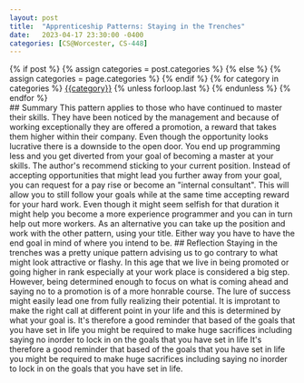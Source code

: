 ```yaml
---
layout: post
title:  "Apprenticeship Patterns: Staying in the Trenches" 
date:   2023-04-17 23:30:00 -0400
categories: [CS@Worcester, CS-448]
---
```

<div class="post-categories">
  {% if post %}
    {% assign categories = post.categories %}
  {% else %}
    {% assign categories = page.categories %}
  {% endif %}
  {% for category in categories %}
  <a href="{{site.baseurl}}/categories/#{{category|slugize}}">{{category}}</a>
  {% unless forloop.last %}&nbsp;{% endunless %}
  {% endfor %}
</div>
## Summary
This pattern applies to those who have continued to master their skills. They have been noticed by the management and because of working exceptionally they are offered a promotion, a reward that takes them higher within their company. Even though the opportunity looks lucrative there is a downside to the open door. You end up programming less and you get diverted from your goal of becoming a master at your skills. The author's recommend sticking to your current position. Instead of accepting opportunities that might lead you further away from your goal, you can request for a pay rise or become an "internal consultant". This will allow you to still follow your goals while at the same time accepting reward for your hard work. Even though it might seem selfish for that duration it might help you become a more experience programmer and you can in turn help out more workers. As an alternative you can take up the position and work with the other pattern, using your title. Either way you have to have the end goal in mind of where you intend to be.
## Reflection
Staying in the trenches was a pretty unique pattern advising us to go contrary to what might look attractive or flashy. In this age that we live in being promoted or going higher in rank especially at your work place is considered a big step. However, being determined enough to focus on what is coming ahead and saying no to a promotion is of a more honrable course. The lure of success might easily lead one from fully realizing their potential. It is improtant to make the right call at different point in your life and this is determined by what your goal is. It's therefore a good reminder that based of the goals that you have set in life you might be required to make huge sacrifices including saying no inorder to lock in on the goals that you have set in life It's therefore a good reminder that based of the goals that you have set in life you might be required to make huge sacrifices including saying no inorder to lock in on the goals that you have set in life.

